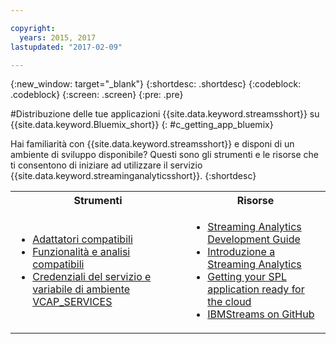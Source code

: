 ```yaml
---

copyright:
  years: 2015, 2017
lastupdated: "2017-02-09"

---
```


<!-- Attribute definitions --> 
{:new_window: target="_blank"}
{:shortdesc: .shortdesc}
{:codeblock: .codeblock}
{:screen: .screen}
{:pre: .pre}

#Distribuzione delle tue applicazioni {{site.data.keyword.streamsshort}}
su {{site.data.keyword.Bluemix_short}}
{: #c_getting_app_bluemix}


 Hai familiarità con {{site.data.keyword.streamsshort}} e disponi di un ambiente di sviluppo
disponibile? Questi sono gli strumenti e le risorse che ti consentono di iniziare ad utilizzare il servizio {{site.data.keyword.streaminganalyticsshort}}.
{:shortdesc}

<table summary="Questa tabella fornisce un elenco di strumenti e risorse necessari per sviluppare e distribuire le tue applicazioni {{site.data.keyword.streamsshort}}.">
  <tr>
    <th>Strumenti<br></th>
    <th>Risorse<br></th>
  </tr>
  <tr>
    <td>
      <ul>
        <li><a href="/docs/services/StreamingAnalytics/c_compatible_adapters.html" target="_blank">Adattatori compatibili</a><br></li>
        <li><a href="/docs/services/StreamingAnalytics/c_analytics_utilities.html" target="_blank">Funzionalità e analisi compatibili</a><br></li>
        <li><a href="/docs/services/StreamingAnalytics/r_vcap_services.html#r_vcap_services" target="_blank">Credenziali del servizio e variabile di ambiente VCAP_SERVICES</a><br></li>
      </ul>    
    </td>
    <td>
      <ul>
        <li><a href="https://developer.ibm.com/streamsdev/docs/bluemix-streaming-analytics-development-guide/" target="_blank">Streaming Analytics Development Guide</a><br></li>
        <li><a href="/docs/services/StreamingAnalytics/index.html" target="_blank">Introduzione a Streaming Analytics</a><br></li>
        <li><a href="https://developer.ibm.com/streamsdev/docs/getting-spl-application-ready-cloud" target="_blank">Getting your SPL application ready for the cloud</a><br></li>
        <li><a href="https://github.com/IBMStreams" target="_blank">IBMStreams on
GitHub</a><br></li>
      </ul>    
    </td>
  </tr>
</table>
